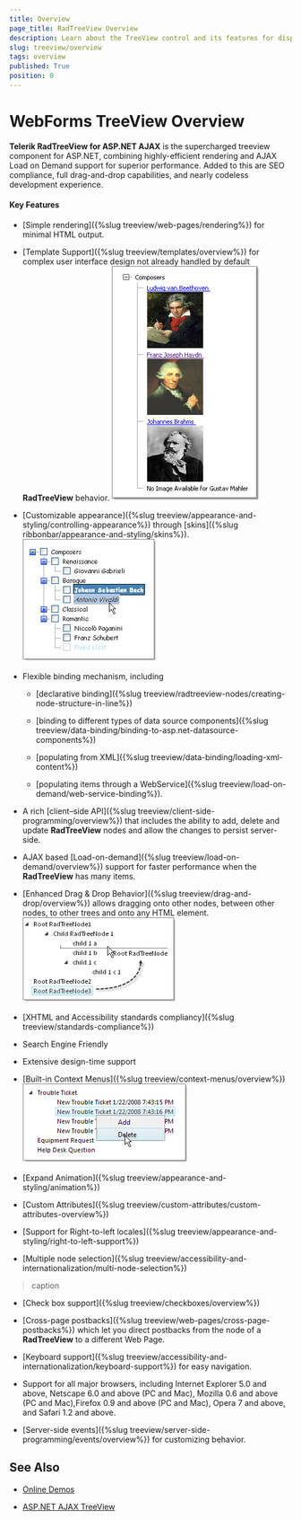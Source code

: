 ```yaml
---
title: Overview
page_title: RadTreeView Overview
description: Learn about the TreeView control and its features for displaying hierarchical data structures.
slug: treeview/overview
tags: overview
published: True
position: 0
---
```


# WebForms TreeView Overview



**Telerik RadTreeView for ASP.NET AJAX** is the supercharged treeview component for ASP.NET, combining highly-efficient rendering and AJAX Load on Demand support for superior performance. Added to this are SEO compliance, full drag-and-drop capabilities, and nearly codeless development experience.

#### Key Features

* [Simple rendering]({%slug treeview/web-pages/rendering%}) for minimal HTML output.

* [Template Support]({%slug treeview/templates/overview%}) for complex user interface design not already handled by default **RadTreeView** behavior.
![RadTreeView Template Support](images/treeview_templatesupport.png "RadTreeView Template Support")

* [Customizable appearance]({%slug treeview/appearance-and-styling/controlling-appearance%}) through [skins]({%slug ribbonbar/appearance-and-styling/skins%}).
![Customizable Appearance](images/treeview_customizableappearance.png "Customizable Appearance")

* Flexible binding mechanism, including

    * [declarative binding]({%slug treeview/radtreeview-nodes/creating-node-structure-in-line%})

    * [binding to different types of data source components]({%slug treeview/data-binding/binding-to-asp.net-datasource-components%})

    * [populating from XML]({%slug treeview/data-binding/loading-xml-content%})

    * [populating items through a WebService]({%slug treeview/load-on-demand/web-service-binding%}).

* A rich [client–side API]({%slug treeview/client-side-programming/overview%}) that includes the ability to add, delete and update **RadTreeView** nodes and allow the changes to persist server-side.

* AJAX based [Load-on-demand]({%slug treeview/load-on-demand/overview%}) support for faster performance when the **RadTreeView** has many items.

* [Enhanced Drag & Drop Behavior]({%slug treeview/drag-and-drop/overview%}) allows dragging onto other nodes, between other nodes, to other trees and onto any HTML element.
![RadTreeView Enhanced Drag & Drop Behavior](images/treeview_enhanceddragdropbehaviorpng.png "RadTreeView Enhanced Drag & Drop Behavior")

* [XHTML and Accessibility standards compliancy]({%slug treeview/standards-compliance%})

* Search Engine Friendly

* Extensive design-time support

* [Built-in Context Menus]({%slug treeview/context-menus/overview%})
![RadTreeView Build-in Context Menus](images/treeview_buildincontextmenuspng.png "RadTreeView Build-in Context Menus")

* [Expand Animation]({%slug treeview/appearance-and-styling/animation%})

* [Custom Attributes]({%slug treeview/custom-attributes/custom-attributes-overview%})

* [Support for Right-to-left locales]({%slug treeview/appearance-and-styling/right-to-left-support%})

* [Multiple node selection]({%slug treeview/accessibility-and-internationalization/multi-node-selection%})
>caption 



* [Check box support]({%slug treeview/checkboxes/overview%})

* [Cross-page postbacks]({%slug treeview/web-pages/cross-page-postbacks%}) which let you direct postbacks from the node of a **RadTreeView** to a different Web Page.

* [Keyboard support]({%slug treeview/accessibility-and-internationalization/keyboard-support%}) for easy navigation.

* Support for all major browsers, including Internet Explorer 5.0 and above, Netscape 6.0 and above (PC and Mac), Mozilla 0.6 and above (PC and Mac),Firefox 0.9 and above (PC and Mac), Opera 7 and above, and Safari 1.2 and above.

* [Server-side events]({%slug treeview/server-side-programming/events/overview%}) for customizing behavior.


## See Also

 * [Online Demos](https://demos.telerik.com/aspnet-ajax/treeview/examples/overview/defaultcs.aspx)
 
 * [ASP.NET AJAX TreeView](https://www.telerik.com/products/aspnet-ajax/treeview.aspx)
